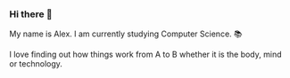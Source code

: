 ### Hi there 👋

<p> My name is Alex. I am currently studying Computer Science. 📚

I love finding out how things work from A to B whether it is the body, mind or technology. 
 

  
  </p>
